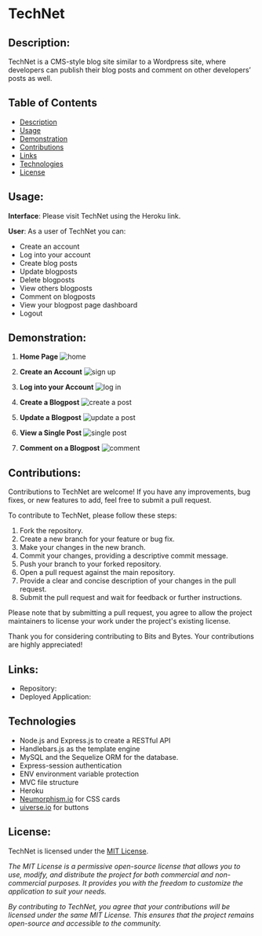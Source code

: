# TechNet

## Description:
TechNet is a CMS-style blog site similar to a Wordpress site, where developers can publish their blog posts and comment on other developers’ posts as well.

## Table of Contents

- [Description](#description)
- [Usage](#usage)
- [Demonstration](#demonstration)
- [Contributions](#contributions)
- [Links](#links)
- [Technologies](technologies)
- [License](#license)

## Usage:

**Interface**: Please visit TechNet using the Heroku link. 

**User**: As a user of TechNet you can:
- Create an account
- Log into your account
- Create blog posts
- Update blogposts
- Delete blogposts
- View others blogposts
- Comment on blogposts 
- View your blogpost page dashboard
- Logout


## Demonstration:

1. **Home Page** 
![home](./assets/home.png)

2. **Create an Account** 
![sign up](./assets/signup.png)

3. **Log into your Account**
![log in](./assets/login.png)

4. **Create a Blogpost** 
![create a post](./assets/newpost.png)

5. **Update a Blogpost**
![update a post](./assets/update.png)

6. **View a Single Post** 
![single post](./assets/singlepost.png)

6. **Comment on a Blogpost** 
![comment](./assets/comment.png)


## Contributions: 

Contributions to TechNet are welcome! If you have any improvements, bug fixes, or new features to add, feel free to submit a pull request.

To contribute to TechNet, please follow these steps:

1. Fork the repository.
2. Create a new branch for your feature or bug fix.
3. Make your changes in the new branch.
4. Commit your changes, providing a descriptive commit message.
5. Push your branch to your forked repository.
6. Open a pull request against the main repository.
7. Provide a clear and concise description of your changes in the pull request.
8. Submit the pull request and wait for feedback or further instructions.

Please note that by submitting a pull request, you agree to allow the project maintainers to license your work under the project's existing license.

Thank you for considering contributing to Bits and Bytes. Your contributions are highly appreciated!

## Links: 
- Repository: 
- Deployed Application: 


## Technologies

- Node.js and Express.js to create a RESTful API
- Handlebars.js as the template engine
- MySQL and the Sequelize ORM for the database.
- Express-session authentication
- ENV environment variable protection 
- MVC file structure
- Heroku
- [Neumorphism.io](https://neumorphism.io/#e0e0e0) for CSS cards 
- [uiverse.io](https://uiverse.io/buttons) for buttons 

## License:
TechNet is licensed under the [MIT License](https://opensource.org/license/mit/).

_The MIT License is a permissive open-source license that allows you to use, modify, and distribute the project for both commercial and non-commercial purposes. It provides you with the freedom to customize the application to suit your needs._

_By contributing to TechNet, you agree that your contributions will be licensed under the same MIT License. This ensures that the project remains open-source and accessible to the community._
